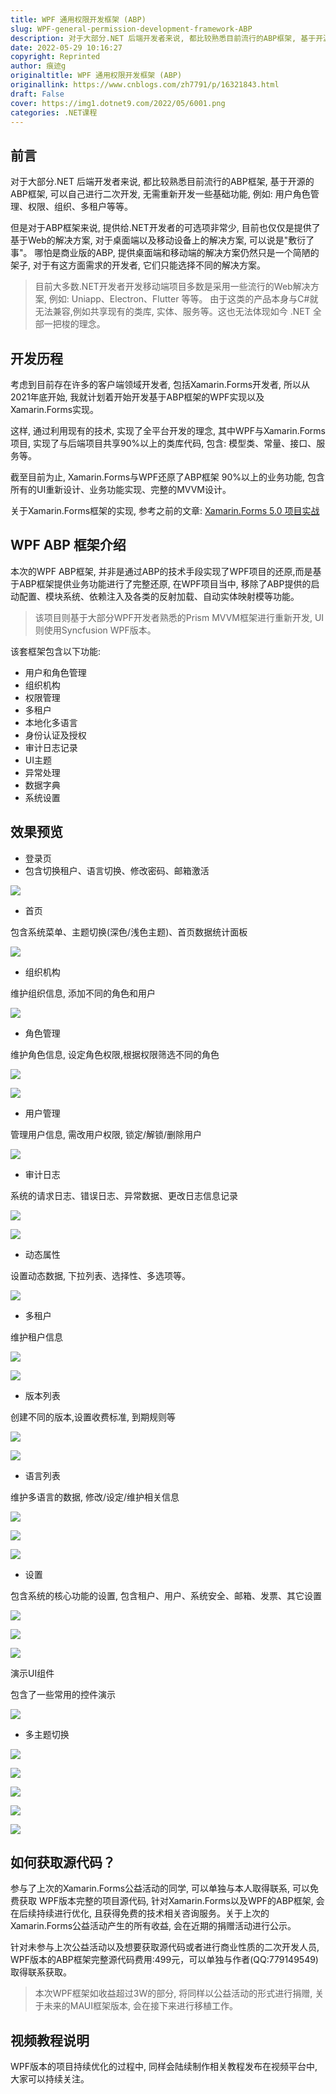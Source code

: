 ```yaml
---
title: WPF 通用权限开发框架 (ABP)
slug: WPF-general-permission-development-framework-ABP
description: 对于大部分.NET 后端开发者来说, 都比较熟悉目前流行的ABP框架, 基于开源的ABP框架, 可以自己进行二次开发, 无需重新开发一些基础功能
date: 2022-05-29 10:16:27
copyright: Reprinted
author: 痕迹g
originaltitle: WPF 通用权限开发框架 (ABP)
originallink: https://www.cnblogs.com/zh7791/p/16321843.html
draft: False
cover: https://img1.dotnet9.com/2022/05/6001.png
categories: .NET课程
---
```


## 前言

对于大部分.NET 后端开发者来说, 都比较熟悉目前流行的ABP框架, 基于开源的ABP框架, 可以自己进行二次开发, 无需重新开发一些基础功能, 例如: 用户角色管理、权限、组织、多租户等等。

但是对于ABP框架来说, 提供给.NET开发者的可选项非常少, 目前也仅仅是提供了基于Web的解决方案, 对于桌面端以及移动设备上的解决方案, 可以说是"敷衍了事"。 哪怕是商业版的ABP, 提供桌面端和移动端的解决方案仍然只是一个简陋的架子, 对于有这方面需求的开发者, 它们只能选择不同的解决方案。

>目前大多数.NET开发者开发移动端项目多数是采用一些流行的Web解决方案, 例如: Uniapp、Electron、Flutter 等等。 由于这类的产品本身与C#就无法兼容,例如共享现有的类库, 实体、服务等。这也无法体现如今 .NET 全部一把梭的理念。

## 开发历程

考虑到目前存在许多的客户端领域开发者, 包括Xamarin.Forms开发者, 所以从2021年底开始, 我就计划着开始开发基于ABP框架的WPF实现以及Xamarin.Forms实现。

这样, 通过利用现有的技术, 实现了全平台开发的理念, 其中WPF与Xamarin.Forms项目, 实现了与后端项目共享90%以上的类库代码, 包含: 模型类、常量、接口、服务等。

截至目前为止, Xamarin.Forms与WPF还原了ABP框架 90%以上的业务功能, 包含所有的UI重新设计、业务功能实现、完整的MVVM设计。

关于Xamarin.Forms框架的实现, 参考之前的文章: [Xamarin.Forms 5.0 项目实战](https://www.cnblogs.com/zh7791/p/16079409.html)

## WPF ABP 框架介绍

本次的WPF ABP框架, 并非是通过ABP的技术手段实现了WPF项目的还原,而是基于ABP框架提供业务功能进行了完整还原, 在WPF项目当中, 移除了ABP提供的启动配置、模块系统、依赖注入及各类的反射加载、自动实体映射模等功能。

>该项目则基于大部分WPF开发者熟悉的Prism MVVM框架进行重新开发, UI则使用Syncfusion WPF版本。

该套框架包含以下功能:

- 用户和角色管理
- 组织机构
- 权限管理
- 多租户
- 本地化多语言
- 身份认证及授权
- 审计日志记录
- UI主题
- 异常处理
- 数据字典
- 系统设置

## 效果预览

- 登录页
- 包含切换租户、语言切换、修改密码、邮箱激活

![](https://img1.dotnet9.com/2022/05/6001.png)

- 首页

包含系统菜单、主题切换(深色/浅色主题)、首页数据统计面板

![](https://img1.dotnet9.com/2022/05/6002.png)

- 组织机构

维护组织信息, 添加不同的角色和用户

![](https://img1.dotnet9.com/2022/05/6003.png)

- 角色管理

维护角色信息, 设定角色权限,根据权限筛选不同的角色

![](https://img1.dotnet9.com/2022/05/6004.png)

![](https://img1.dotnet9.com/2022/05/6005.png)

- 用户管理

管理用户信息, 需改用户权限, 锁定/解锁/删除用户

![](https://img1.dotnet9.com/2022/05/6006.png)

- 审计日志

系统的请求日志、错误日志、异常数据、更改日志信息记录

![](https://img1.dotnet9.com/2022/05/6007.png)

![](https://img1.dotnet9.com/2022/05/6008.png)

- 动态属性

设置动态数据, 下拉列表、选择性、多选项等。

![](https://img1.dotnet9.com/2022/05/6009.png)

- 多租户

维护租户信息

![](https://img1.dotnet9.com/2022/05/6010.png)

![](https://img1.dotnet9.com/2022/05/6011.png)

- 版本列表

创建不同的版本,设置收费标准, 到期规则等

![](https://img1.dotnet9.com/2022/05/6012.png)

![](https://img1.dotnet9.com/2022/05/6013.png)

- 语言列表

维护多语言的数据, 修改/设定/维护相关信息

![](https://img1.dotnet9.com/2022/05/6014.png)

![](https://img1.dotnet9.com/2022/05/6015.png)

![](https://img1.dotnet9.com/2022/05/6016.png)

- 设置

包含系统的核心功能的设置, 包含租户、用户、系统安全、邮箱、发票、其它设置

![](https://img1.dotnet9.com/2022/05/6017.png)

![](https://img1.dotnet9.com/2022/05/6018.png)

![](https://img1.dotnet9.com/2022/05/6019.png)

演示UI组件

包含了一些常用的控件演示

![](https://img1.dotnet9.com/2022/05/6020.png)

- 多主题切换

![](https://img1.dotnet9.com/2022/05/6021.png)

![](https://img1.dotnet9.com/2022/05/6022.png)

![](https://img1.dotnet9.com/2022/05/6023.png)

![](https://img1.dotnet9.com/2022/05/6024.png)

![](https://img1.dotnet9.com/2022/05/6025.png)

## 如何获取源代码？

参与了上次的Xamarin.Forms公益活动的同学, 可以单独与本人取得联系, 可以免费获取 WPF版本完整的项目源代码, 针对Xamarin.Forms以及WPF的ABP框架, 会在后续持续进行优化, 且获得免费的技术相关咨询服务。关于上次的Xamarin.Forms公益活动产生的所有收益, 会在近期的捐赠活动进行公示。

针对未参与上次公益活动以及想要获取源代码或者进行商业性质的二次开发人员, WPF版本的ABP框架完整源代码费用:499元，可以单独与作者(QQ:779149549)取得联系获取。

>本次WPF框架如收益超过3W的部分, 将同样以公益活动的形式进行捐赠, 关于未来的MAUI框架版本, 会在接下来进行移植工作。

## 视频教程说明

WPF版本的项目持续优化的过程中, 同样会陆续制作相关教程发布在视频平台中, 大家可以持续关注。